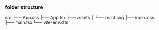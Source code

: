 ### folder structure
src
├── App.css
├── App.tsx
├── assets
│   └── react.svg
├── index.css
├── main.tsx
└── vite-env.d.ts

### 